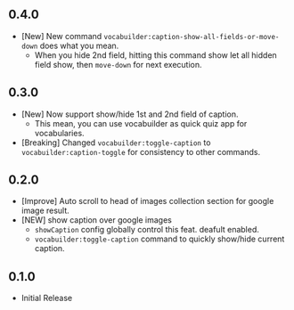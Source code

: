 ## 0.4.0
- [New] New command `vocabuilder:caption-show-all-fields-or-move-down` does what you mean.
  - When you hide 2nd field, hitting this command show let all hidden field show, then `move-down` for next execution.
## 0.3.0
- [New] Now support show/hide 1st and 2nd field of caption.
  - This mean, you can use vocabuilder as quick quiz app for vocabularies.
- [Breaking] Changed `vocabuilder:toggle-caption` to `vocabuilder:caption-toggle` for consistency to other commands.
## 0.2.0
- [Improve] Auto scroll to head of images collection section for google image result.
- [NEW] show caption over google images
  - `showCaption` config globally control this feat. deafult enabled.
  - `vocabuilder:toggle-caption` command to quickly show/hide current caption.
## 0.1.0
- Initial Release
